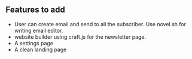 ## Features to add

- User can create email and send to all the subscriber. Use novel.sh for writing email editor.
- website builder using craft.js for the newsletter page.
- A settings page
- A clean landing page
